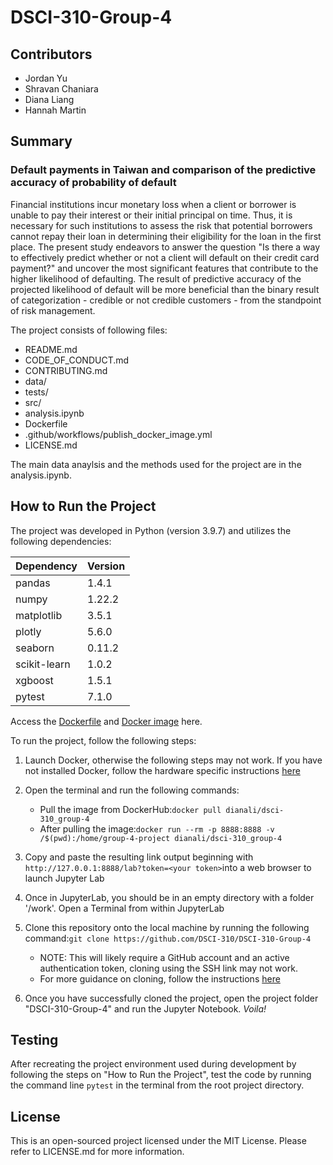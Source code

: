 # DSCI-310-Group-4

## Contributors

* Jordan Yu
* Shravan Chaniara
* Diana Liang
* Hannah Martin

## Summary
### Default payments in Taiwan and comparison of the predictive accuracy of probability of default

Financial institutions incur monetary loss when a client or borrower is unable to pay their interest or their initial principal on time. Thus, it is necessary for such institutions to assess the risk that potential borrowers cannot repay their loan in determining their eligibility for the loan in the first place. The present study endeavors to answer the question "Is there a way to effectively predict whether or not a client will default on their credit card payment?" and uncover the most significant features that contribute to the higher likelihood of defaulting. The result of predictive accuracy of the projected likelihood of default will be more beneficial than the binary result of categorization - credible or not credible customers - from the standpoint of risk management.

The project consists of following files:
* README.md
* CODE_OF_CONDUCT.md
* CONTRIBUTING.md
* data/
* tests/
* src/
* analysis.ipynb
* Dockerfile
* .github/workflows/publish_docker_image.yml
* LICENSE.md

The main data anaylsis and the methods used for the project are in the analysis.ipynb.

## How to Run the Project
The project was developed in Python (version 3.9.7) and utilizes the following dependencies:

|Dependency  |   Version|
|------------|----------|
|pandas      |   1.4.1  |
|numpy       |   1.22.2 |
|matplotlib  |   3.5.1  |
|plotly      |   5.6.0  |
|seaborn     |   0.11.2 |
|scikit-learn|   1.0.2  |
|xgboost     |   1.5.1  |
|pytest      |   7.1.0  |

Access the [Dockerfile](https://github.com/DSCI-310/DSCI-310-Group-4/blob/main/Dockerfile) and [Docker image](https://hub.docker.com/repository/docker/dianali/dsci-310_group-4) here.

To run the project, follow the following steps:

1. Launch Docker, otherwise the following steps may not work. If you have not installed Docker, follow the hardware specific instructions [here](https://docs.docker.com/get-docker/)
2. Open the terminal and run the following commands:
   + Pull the image from DockerHub:```docker pull dianali/dsci-310_group-4```
   + After pulling the image:```docker run --rm -p 8888:8888 -v /$(pwd):/home/group-4-project dianali/dsci-310_group-4```  
3. Copy and paste the resulting link output beginning with `http://127.0.0.1:8888/lab?token=<your token>`into a web browser to launch Jupyter Lab
    
4. Once in JupyterLab, you should be in an empty directory with a folder '/work'. Open a Terminal from within JupyterLab
    
5. Clone this repository onto the local machine by running the following command:```git clone https://github.com/DSCI-310/DSCI-310-Group-4```
   + NOTE: This will likely require a GitHub account and an active authentication token, cloning using the SSH link may not work.
   + For more guidance on cloning, follow the instructions [here](https://docs.github.com/en/repositories/creating-and-managing-repositories/cloning-a-repository)
    
6. Once you have successfully cloned the project, open the project folder "DSCI-310-Group-4" and run the Jupyter Notebook. *Voila!*

## Testing
After recreating the project environment used during development by following the steps on "How to Run the Project", test the code by running the command line ```pytest``` in the terminal from the root project directory.

## License
This is an open-sourced project licensed under the MIT License. Please refer to LICENSE.md for more information.

